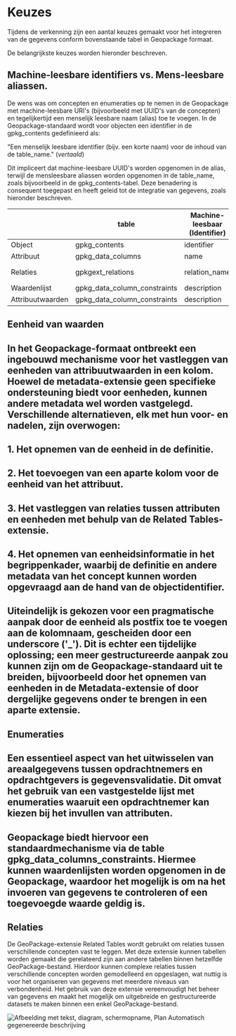 # Keuzes

Tijdens de verkenning zijn een aantal keuzes gemaakt voor het integreren van de
gegevens conform bovenstaande tabel in Geopackage formaat.

De belangrijkste keuzes worden hieronder beschreven.

## Machine-leesbare identifiers vs. Mens-leesbare aliassen.

De wens was om concepten en enumeraties op te nemen in de Geopackage met
machine-leesbare URI's (bijvoorbeeld met UUID's van de concepten) en
tegelijkertijd een menselijk leesbare naam (alias) toe te voegen. In de
Geopackage-standaard wordt voor objecten een identifier in de gpkg_contents
gedefinieerd als:

"Een menselijk leesbare identifier (bijv. een korte naam) voor de inhoud van de
table_name." (*vertaald*)

Dit impliceert dat machine-leesbare UUID's worden opgenomen in de alias, terwijl
de mensleesbare aliassen worden opgenomen in de table_name, zoals bijvoorbeeld
in de gpkg_contents-tabel. Deze benadering is consequent toegepast en heeft
geleid tot de integratie van gegevens, zoals hieronder beschreven.

|                  | table                        | Machine-leesbaar (Identifier) | Mens-leesbaar (name alias) |
|------------------|------------------------------|-------------------------------|----------------------------|
| Object           | gpkg_contents                | identifier                    | table_name                 |
| Attribuut        | gpkg_data_columns            | name                          | column_name                |
| Relaties         | gpkgext_relations            | relation_name                 | *Toe te voegen*            |
| Waardenlijst     | gpkg_data_column_constraints | description                   | value                      |
| Attribuutwaarden | gpkg_data_column_constraints | description                   | value                      |

## Eenheid van waarden

## In het Geopackage-formaat ontbreekt een ingebouwd mechanisme voor het vastleggen van eenheden van attribuutwaarden in een kolom. Hoewel de metadata-extensie geen specifieke ondersteuning biedt voor eenheden, kunnen andere metadata wel worden vastgelegd. Verschillende alternatieven, elk met hun voor- en nadelen, zijn overwogen:

## 1. Het opnemen van de eenheid in de definitie.

## 2. Het toevoegen van een aparte kolom voor de eenheid van het attribuut.

## 3. Het vastleggen van relaties tussen attributen en eenheden met behulp van de Related Tables-extensie.

## 4. Het opnemen van eenheidsinformatie in het begrippenkader, waarbij de definitie en andere metadata van het concept kunnen worden opgevraagd aan de hand van de objectidentifier.

## Uiteindelijk is gekozen voor een pragmatische aanpak door de eenheid als postfix toe te voegen aan de kolomnaam, gescheiden door een underscore ('_'). Dit is echter een tijdelijke oplossing; een meer gestructureerde aanpak zou kunnen zijn om de Geopackage-standaard uit te breiden, bijvoorbeeld door het opnemen van eenheden in de Metadata-extensie of door dergelijke gegevens onder te brengen in een aparte extensie.

## Enumeraties

## Een essentieel aspect van het uitwisselen van areaalgegevens tussen opdrachtnemers en opdrachtgevers is gegevensvalidatie. Dit omvat het gebruik van een vastgestelde lijst met enumeraties waaruit een opdrachtnemer kan kiezen bij het invullen van attributen.

## Geopackage biedt hiervoor een standaardmechanisme via de table gpkg_data_columns_constraints. Hiermee kunnen waardenlijsten worden opgenomen in de Geopackage, waardoor het mogelijk is om na het invoeren van gegevens te controleren of een toegevoegde waarde geldig is.

## Relaties

De GeoPackage-extensie Related Tables wordt gebruikt om relaties tussen
verschillende concepten vast te leggen. Met deze extensie kunnen tabellen worden
gemaakt die gerelateerd zijn aan andere tabellen binnen hetzelfde
GeoPackage-bestand. Hierdoor kunnen complexe relaties tussen verschillende
concepten worden gemodelleerd en opgeslagen, wat nuttig is voor het organiseren
van gegevens met meerdere niveaus van verbondenheid. Het gebruik van deze
extensie vereenvoudigt het beheer van gegevens en maakt het mogelijk om
uitgebreide en gestructureerde datasets te maken binnen een enkel
GeoPackage-bestand.

![Afbeelding met tekst, diagram, schermopname, Plan Automatisch gegenereerde
beschrijving](media/e3d9c3e282fe77e71a0fa8cd0f64fe7c.png)
